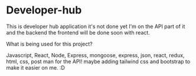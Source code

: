 # Developer-hub

This is developer hub application it's not done yet I'm on the API part of it and the backend the frontend will be done soon with react.

What is being used for this project?

Javascript, React, Node, Express, mongoose, express, json, react, redux, html, css, post man for the API!
maybe adding tailwind css and bootstrap to make it easier on me. :D
